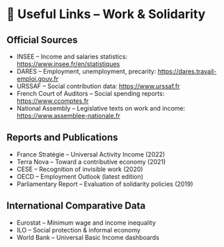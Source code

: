 
# 🔗 Useful Links – Work & Solidarity

## Official Sources

- INSEE – Income and salaries statistics: https://www.insee.fr/en/statistiques
- DARES – Employment, unemployment, precarity: https://dares.travail-emploi.gouv.fr
- URSSAF – Social contribution data: https://www.urssaf.fr
- French Court of Auditors – Social spending reports: https://www.ccomptes.fr
- National Assembly – Legislative texts on work and income: https://www.assemblee-nationale.fr

## Reports and Publications

- France Stratégie – Universal Activity Income (2022)
- Terra Nova – Toward a contributive economy (2021)
- CESE – Recognition of invisible work (2020)
- OECD – Employment Outlook (latest edition)
- Parliamentary Report – Evaluation of solidarity policies (2019)

## International Comparative Data

- Eurostat – Minimum wage and income inequality
- ILO – Social protection & informal economy
- World Bank – Universal Basic Income dashboards
